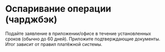 # Оспаривание операции (чарджбэк)
Подайте заявление в приложении/офисе в течение установленных сроков (обычно до 60 дней).
Приложите подтверждающие документы. Итог зависит от правил платёжной системы.

